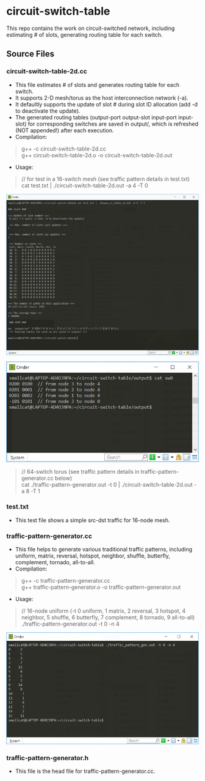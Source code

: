 # circuit-switch-table
This repo contains the work on circuit-switched network, including estimating # of slots, generating routing table for each switch.
## Source Files
### circuit-switch-table-2d.cc
* This file estimates # of slots and generates routing table for each switch.
* It supports 2-D mesh/torus as the host interconnection network (-a).
* It defaultly supports the update of slot # during slot ID allocation (add -d to deactivate the update).
* The generated routing tables (output-port output-slot input-port input-slot) for corresponding switches are saved in output/, which is refreshed (NOT appended!) after each execution.
* Compilation:
> g++ -c circuit-switch-table-2d.cc  
> g++ circuit-switch-table-2d.o -o circuit-switch-table-2d.out
* Usage: 
> // for test in a 16-switch mesh (see traffic pattern details in test.txt)  
> cat test.txt | ./circuit-switch-table-2d.out -a 4 -T 0 

![result](https://raw.githubusercontent.com/KoibuchiLab/circuit-switch-table/master/examples/snip_20180902003648.png?token=ADxdf4ZJN5dOcQYGcf0X3smPrV0uSEUJks5bk_anwA%3D%3D)

![result](https://raw.githubusercontent.com/KoibuchiLab/circuit-switch-table/master/examples/snip_20180902003826.png?token=ADxdf8WBAz82CeqXK61UMMz2gu_IpUkIks5bk_cvwA%3D%3D)

> // 64-switch torus (see traffic pattern details in traffic-pattern-generator.cc below)  
> cat ./traffic-pattern-generator.out -t 0 | ./circuit-switch-table-2d.out -a 8 -T 1
### test.txt
* This test file shows a simple src-dst traffic for 16-node mesh.
### traffic-pattern-generator.cc
* This file helps to generate various traditional traffic patterns, including uniform, matrix, reversal, hotspot, neighbor, shuffle, butterfly, complement, tornado, all-to-all.
* Compilation:
> g++ -c traffic-pattern-generator.cc  
> g++ traffic-pattern-generator.o -o traffic-pattern-generator.out
* Usage:
> // 16-node uniform (-t 0 uniform, 1 matrix, 2 reversal, 3 hotspot, 4 neighbor, 5 shuffle, 6 butterfly, 7 complement, 8 tornado, 9 all-to-all)  
> ./traffic-pattern-generator.out -t 0 -n 4  

![result](https://raw.githubusercontent.com/KoibuchiLab/circuit-switch-table/master/examples/snip_20180902002828.png?token=ADxdf68kxk6IoTq_PYrlZERTx0Z08YNUks5bk_Y1wA%3D%3D)
### traffic-pattern-generator.h
* This file is the head file for traffic-pattern-generator.cc.